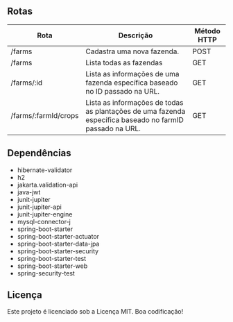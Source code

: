 ## Rotas
<table>
  <thead>
    <tr>
      <th>Rota</th> 
      <th>Descrição</th>
      <th>Método HTTP</th>
    </tr>
  </thead>
  <tbody>
    <tr>      
      <td>/farms</td>
      <td>Cadastra uma nova fazenda.</td>
      <td>POST</td>
    </tr>
    <tr>     
      <td>/farms</td>
      <td>Lista todas as fazendas</td>
      <td>GET</td>
    </tr>
    <tr>      
      <td>/farms/:id</td>
      <td>Lista as informações de uma fazenda específica baseado no ID passado na URL.</td>
      <td>GET</td>
    </tr>
    <tr>      
      <td>/farms/:farmId/crops</td>
      <td>Lista as informações de todas as plantações de uma fazenda específica baseado no farmID passado na URL.</td>
      <td>GET</td>
    </tr>
  </tbody>
</table>


## Dependências

- hibernate-validator
- h2
- jakarta.validation-api
- java-jwt
- junit-jupiter
- junit-jupiter-api
- junit-jupiter-engine
- mysql-connector-j
- spring-boot-starter
- spring-boot-starter-actuator
- spring-boot-starter-data-jpa
- spring-boot-starter-security
- spring-boot-starter-test
- spring-boot-starter-web
- spring-security-test

## Licença

Este projeto é licenciado sob a Licença MIT. Boa codificação!

<!-- Olá, Tryber!
Esse é apenas um arquivo inicial para o README do seu projeto.
É essencial que você preencha esse documento por conta própria, ok?
Não deixe de usar nossas dicas de escrita de README de projetos, e deixe sua criatividade brilhar!
:warning: IMPORTANTE: você precisa deixar nítido:
- quais arquivos/pastas foram desenvolvidos por você; 
- quais arquivos/pastas foram desenvolvidos por outra pessoa estudante;
- quais arquivos/pastas foram desenvolvidos pela Trybe.
-->
